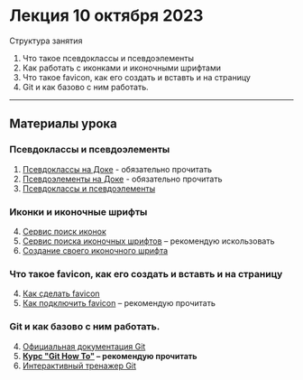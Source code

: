 # Лекция 10 октября 2023

Структура занятия

1. Что такое псевдоклассы и псевдоэлементы
2. Как работать с иконками и иконочными шрифтами
3. Что такое favicon, как его создать и вставть и на страницу
4. Git и как базово с ним работать.

---

## Материалы урока

### Псевдоклассы и псевдоэлементы

1. [Псевдоклассы на Доке](https://doka.guide/css/pseudoclasses/) - обязательно прочитать
2. [Псевдоэлементы на Доке](https://doka.guide/css/pseudoelements/) - обязательно прочитать
3. [Псевдоклассы и псевдоэлементы](https://webref.ru/css#pseudo-class)

### Иконки и иконочные шрифты

4. [Сервис поиск иконок](https://www.flaticon.com/)
5. [Сервис поиска иконочных шрифтов](https://fontawesome.com/) – рекомендую искользовать
6. [Создание своего иконочного шрифта](https://icomoon.io/app/#/select)

### Что такое favicon, как его создать и вставть и на страницу

4. [Как сделать favicon](https://pr-cy.ru/favicon/)
5. [Как подключить favicon](https://thecode.media/favicon/) – рекомендую прочитать

### Git и как базово с ним работать.

4. [Официальная документация Git](https://git-scm.com/docs)
5. **[Курс "Git How To"](https://githowto.com/ru) – рекомендую прочитать**
6. [Интерактивный тренажер Git](https://learngitbranching.js.org/?locale=ru_RU)
